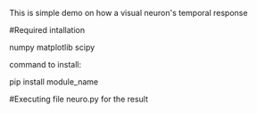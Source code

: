 This is simple demo on how a visual neuron's temporal response

#Required intallation

numpy
matplotlib
scipy

command to install:

pip install module_name

#Executing file neuro.py for the result